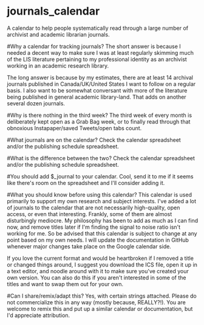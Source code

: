 journals_calendar
=================

A calendar to help people systematically read through a large number of archivist and academic librarian journals.

#Why a calendar for tracking journals?
The short answer is because I needed a decent way to make sure I was at least regularly skimming much of the LIS literature pertaining to my professional identity as an archivist working in an academic research library.

The long answer is because by my estimates, there are at least 14 archival journals published in Canada/UK/United States I want to follow on a regular basis. I also want to be somewhat conversant with more of the literature being published in general academic library-land. That adds on another several dozen journals.

#Why is there nothing in the third week?
The third week of every month is deliberately kept open as a Grab Bag week, or to finally read through that obnoxious Instapaper/saved Tweets/open tabs count. 

#What journals are on the calendar?
Check the calendar spreadsheet and/or the publishing schedule spreadsheet.

#What is the difference between the two?
Check the calendar spreadsheet and/or the publishing schedule spreadsheet.

#You should add $_journal to your calendar.
Cool, send it to me if it seems like there's room on the spreadsheet and I'll consider adding it.

#What you should know before using this calendar?
This calendar is used primarily to support my own research and subject interests. I've added a lot of journals to the calendar that are not necessarily high-quality, open access, or even that interesting. Frankly, some of them are almost disturbingly mediocre. My philosophy has been to add as much as I can find now, and remove titles later if I'm finding the signal to noise ratio isn't working for me. So be advised that this calendar is subject to change at any point based on my own needs. I will update the documentation in GitHub whenever major changes take place on the Google calendar side.

If you love the current format and would be heartbroken if I removed a title or changed things around, I suggest you download the ICS file, open it up in a text editor, and noodle around with it to make sure you've created your own version. You can also do this if you aren't interested in some of the titles and want to swap them out for your own.

#Can I share/remix/adapt this?
Yes, with certain strings attached. Please do not commercialize this in any way (mostly because, REALLY?!). You are welcome to remix this and put up a similar calendar or documentation, but I'd appreciate attribution. 
